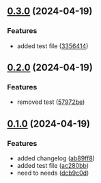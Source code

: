 ## [0.3.0](https://github.com/AllenNeuralDynamics/changelog_test/compare/v0.2.0...v0.3.0) (2024-04-19)


### Features

* added test file ([3356414](https://github.com/AllenNeuralDynamics/changelog_test/commit/3356414d25aaf1eea3ea9f920a8f7bd6d460ca46))


## [0.2.0](https://github.com/AllenNeuralDynamics/changelog_test/compare/v0.1.0...v0.2.0) (2024-04-19)


### Features

* removed test ([57972be](https://github.com/AllenNeuralDynamics/changelog_test/commit/57972be1d87eae1cf5795f128d23e615f6b66a79))


## [0.1.0](https://github.com/AllenNeuralDynamics/changelog_test/compare/v0.0.0...v0.1.0) (2024-04-19)


### Features

* added changelog ([ab89ff8](https://github.com/AllenNeuralDynamics/changelog_test/commit/ab89ff85f25064ef6f6f108cb59422191e00f507))
* added test file ([ac280bb](https://github.com/AllenNeuralDynamics/changelog_test/commit/ac280bb19ea3efef9f19a841933f6e78bad05f44))
* need to needs ([dcb9c0d](https://github.com/AllenNeuralDynamics/changelog_test/commit/dcb9c0d6bb1da8d0ca90d60238b313a8fce717a3))


